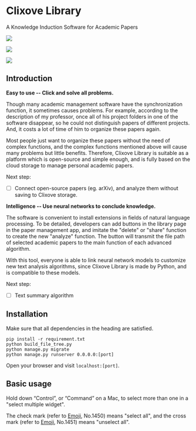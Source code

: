 # Clixove Library

A Knowledge Induction Software for Academic Papers

![](https://img.shields.io/badge/dependencies-bootstrap%205.0.0%20beta2-blue)

![](https://img.shields.io/badge/dependencies-python%203.8-blue)

![](https://img.shields.io/badge/tests-Microsoft%20Edge%2089%20%E2%9C%94-brightgreen)

## Introduction

**Easy to use -- Click and solve all problems.**

Though many academic management software have the synchronization function, it sometimes causes problems. For example, according to the description of my professor, once all of his project folders in one of the software disappear, so he could not distinguish papers of different projects. And, it costs a lot of time of him to organize these papers again.

Most people just want to organize these papers without the need of complex functions, and the complex functions mentioned above will cause many problems but little benefits. Therefore, Clixove Library is suitable as a platform which is open-source and simple enough, and is fully based on the cloud storage to manage personal academic papers.

Next step:

- [ ] Connect open-source papers (eg. arXiv), and analyze them without saving to Clixove storage.

**Intelligence -- Use neural networks to conclude knowledge.**

The software is convenient to install extensions in fields of natural language processing. To be detailed, developers can add buttons in the library page in the paper management app, and imitate the "delete" or "share" function to create the new "analyze" function. The button will transmit the file path of selected academic papers to the main function of each advanced algorithm.

With this tool, everyone is able to link neural network models to customize new text analysis algorithms, since Clixove Library is made by Python, and is compatible to these models.

Next step:

- [ ] Text summary algorithm

## Installation

Make sure that all dependencies in the heading are satisfied.

```
pip install -r requirement.txt
python build_file_tree.py
python manage.py migrate
python manage.py runserver 0.0.0.0:[port]
```

Open your browser and visit `localhost:[port]`.

## Basic usage

Hold down “Control”, or “Command” on a Mac, to select more than one in a "select multiple widget".

The check mark (refer to [Emoji](http://www.unicode.org/emoji/charts/full-emoji-list.html#other-symbol), No.1450) means "select all", and the cross mark (refer to [Emoji](http://www.unicode.org/emoji/charts/full-emoji-list.html#other-symbol), No.1451) means "unselect all".


